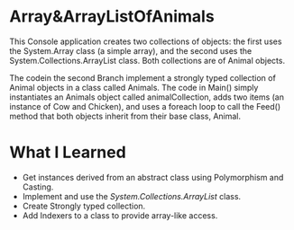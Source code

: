 # Array&ArrayListOfAnimals
This Console application creates two collections of objects: the first uses the System.Array class (a simple array), and the second uses the System.Collections.ArrayList class. Both collections are of Animal objects.

The codein the second Branch implement a strongly typed collection of Animal objects in a class called Animals. The code in Main() simply instantiates an Animals object called animalCollection, adds two items (an instance of Cow and Chicken), and uses a foreach loop to call the Feed() method that both objects inherit from their base class, Animal.

# What I Learned 
* Get instances derived from an abstract class using Polymorphism and Casting.
* Implement and use the *System.Collections.ArrayList* class.
* Create Strongly typed collection.
* Add Indexers to a class to provide array-like access.
